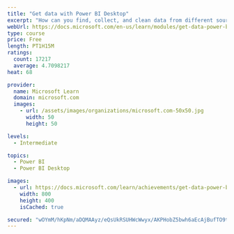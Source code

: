 ```yaml
---
title: "Get data with Power BI Desktop"
excerpt: "How can you find, collect, and clean data from different sources? Power BI is a tool for making sense of your data. You will learn tricks to make data-gathering easier."
webUrl: https://docs.microsoft.com/en-us/learn/modules/get-data-power-bi/
type: course
price: Free
length: PT1H15M
ratings:
  count: 17217
  average: 4.7098217
heat: 68

provider:
  name: Microsoft Learn
  domain: microsoft.com
  images:
    - url: /assets/images/organizations/microsoft.com-50x50.jpg
      width: 50
      height: 50

levels:
  - Intermediate

topics:
  - Power BI
  - Power BI Desktop

images:
  - url: https://docs.microsoft.com/learn/achievements/get-data-power-bi-desktop-social.png
    width: 800
    height: 400
    isCached: true

secured: "wOYmM/hKpNm/aDQMAAyz/eQsUkRSUHWcWwyx/AKPHobZ5bwh6aEcAjBufTO9tjEbyc0sT/yHcAm5QSlS9K6PaqAa68hrGftg3oQv5+OEctrZaLY3dqqvvwAUYoIqbwY0AZGdS/wYONv1EKiaNSFkXMl32ZTpDq6NoMmvV4JUfMbt59TG4SFWCCa4lP3OtbiQOjCp6tRYtlc5mURhIKCokXASeCj5NrwIXQy/j+mksWabcUA26k4fFMZbVawixGmA50xa7N7IFARN3D+w4hIe2bzgFX4bo+9m+VOFkP2lzjetX3MMiHbk+577gDeApVQVh7cWXU7mVYjNzh/Rx9eaoSl437kxFSs73mI4o8NJiirRYTIohI6Gko4p2ElJ6t5Vuq07wy05TT5BnhdCC+V7nw6NFj82sX+Nau/DcL0yi/91lqbLIexvlLinuH4Un/M4;bgHISCFQi/TFtmXChk9k3w=="
---
```


